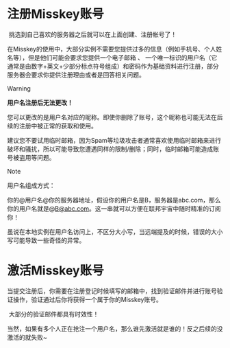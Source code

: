 # **注册Misskey账号**

​	挑选到自己喜欢的服务器之后就可以在上面创建、注册帐号了！

​	在Misskey的使用中，大部分实例不需要您提供过多的信息（例如手机号、个人姓名等），但是他们可能会要求您提供一个电子邮箱 、 一个唯一标识的用户名（它通常是由数字+英文+少部分标点符号组成）和密码作为基础资料进行注册，部分服务器会要求你提供注册理由或者是回答相关问题。

> [!WARNING]
>
> **用户名注册后无法更改！**
>
> ​        您可以更改的是用户名对应的昵称。即使你删除了账号，这个昵称也可能无法在后续的注册中被正常的获取和使用。
>
> ​        建议您不要试用临时邮箱，因为Spam等垃圾攻击者通常喜欢使用临时邮箱来进行破坏和骚扰，所以可能导致您遭遇同样的限制/删除；同时，临时邮箱可能造成账号被盗用等问题。

> [!NOTE]
>
> 用户名组成方式：
>
> ​        你的@用户名@你的服务器地址，假设你的用户名是B，服务器是abc.com，那么你的用户名就是@B@abc.com。这一串就可以方便在联邦宇宙中随时精准的订阅你！
>
> ​        虽说在本地实例在用户名访问上，不区分大小写，当远端提及的时候，错误的大小写可能导致一些奇怪的异常。

# **激活Misskey账号**

​	当提交注册后，你需要在注册登记时候填写的邮箱中，找到验证邮件并进行账号验证操作，验证通过后你将获得一个属于你的Misskey账号。

​	大部分的验证邮件都具有时效性！

​	当然，如果有多个人正在抢注一个用户名，那么谁先激活就是谁的！反之后续的没激活的就失败~
